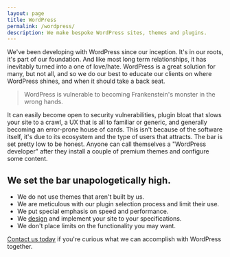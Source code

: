 ```yaml
---
layout: page
title: WordPress
permalink: /wordpress/
description: We make bespoke WordPress sites, themes and plugins.
---
```


We've been developing with WordPress since our inception. It's in our roots, it's part of our foundation. And like most long term relationships, it has inevitably turned into a one of love/hate. WordPress is a great solution for many, but not all, and so we do our best to educate our clients on where WordPress shines, and when it should take a back seat.

> WordPress is vulnerable to becoming Frankenstein's monster in the wrong hands.

It can easily become open to security vulnerabilities, plugin bloat that slows your site to a crawl, a UX that is all to familiar or generic, and generally becoming an error-prone house of cards. This isn't because of the software itself, it's due to its ecosystem and the type of users that attracts. The bar is set pretty low to be honest. Anyone can call themselves a "WordPress developer" after they install a couple of premium themes and configure some content.

## We set the bar unapologetically high.

- We do not use themes that aren't built by us.
- We are meticulous with our plugin selection process and limit their use.
- We put special emphasis on speed and performance.
- We [design](/web-design/) and implement your site to your specifications.
- We don't place limits on the functionality you may want.

[Contact us today](mailto:info@freshbrewedweb.com) if you're curious what we can accomplish with WordPress together.
